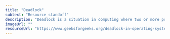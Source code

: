 ```yaml
---
title: "Deadlock"
subtext: "Resource standoff"
description: "Deadlock is a situation in computing where two or more processes are each waiting for the other to release a resource, causing all of them to remain blocked.<br><br>Imagine deadlock as a stand-off in a narrow hallway where two people block each other's way and neither can move forward until one steps aside."
imageUrl: ""
resourceUrl: "https://www.geeksforgeeks.org/deadlock-in-operating-system/"
---
```


